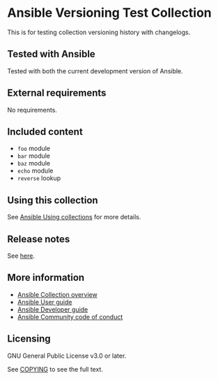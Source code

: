 # Ansible Versioning Test Collection

This is for testing collection versioning history with changelogs.

## Tested with Ansible

Tested with both the current development version of Ansible.

## External requirements

No requirements.

## Included content

- ``foo`` module
- ``bar`` module
- ``baz`` module
- ``echo`` module
- ``reverse`` lookup

## Using this collection

See [Ansible Using collections](https://docs.ansible.com/ansible/latest/user_guide/collections_using.html) for more details.

## Release notes

See [here](https://github.com/felixfontein/ansible-versioning_test_collection/tree/master/changelogs/CHANGELOG-v2.rst).

## More information

- [Ansible Collection overview](https://github.com/ansible-collections/overview)
- [Ansible User guide](https://docs.ansible.com/ansible/latest/user_guide/index.html)
- [Ansible Developer guide](https://docs.ansible.com/ansible/latest/dev_guide/index.html)
- [Ansible Community code of conduct](https://docs.ansible.com/ansible/latest/community/code_of_conduct.html)

## Licensing

GNU General Public License v3.0 or later.

See [COPYING](https://www.gnu.org/licenses/gpl-3.0.txt) to see the full text.
